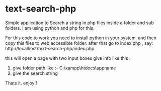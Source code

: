 # text-search-php
Simple application to Search a string in php files inside a folder and sub folders. I am using python and php for this.


For this code to work you need to install python in your system.
and then copy this files to web accessible folder.
after that 
go to index.php , say: 
http://localhost/text-search-php/index.php

this will open a page with two input boxes give info like this :

1. give folder path like  :-  C:\xampp\htdocs\appname
2. give the search string 

Thats it. enjoy!!


